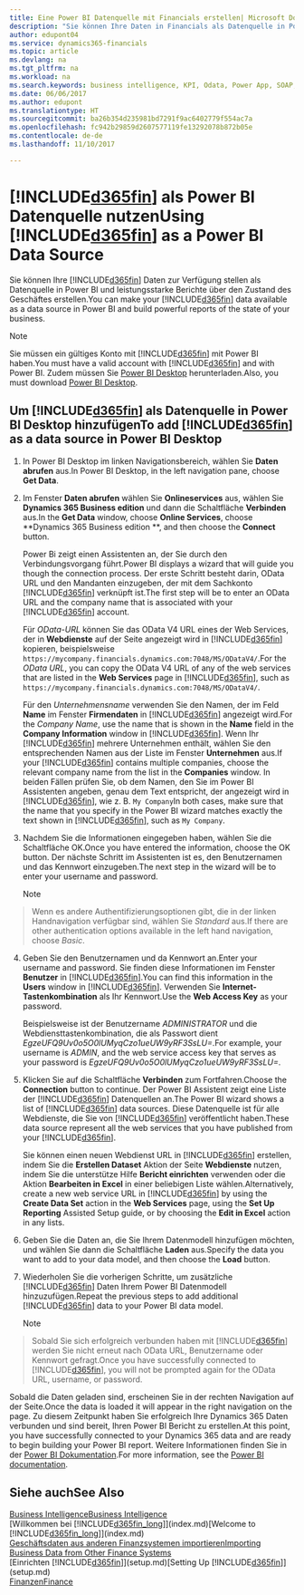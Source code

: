 ```yaml
---
title: Eine Power BI Datenquelle mit Financials erstellen| Microsoft Docs
description: "Sie können Ihre Daten in Financials als Datenquelle in Power BI bereitstellen und leistungsstarke Berichte über den Zustand des Geschäftes erstellen."
author: edupont04
ms.service: dynamics365-financials
ms.topic: article
ms.devlang: na
ms.tgt_pltfrm: na
ms.workload: na
ms.search.keywords: business intelligence, KPI, Odata, Power App, SOAP, analysis
ms.date: 06/06/2017
ms.author: edupont
ms.translationtype: HT
ms.sourcegitcommit: ba26b354d235981bd7291f9ac6402779f554ac7a
ms.openlocfilehash: fc942b29859d2607577119fe13292078b872b05e
ms.contentlocale: de-de
ms.lasthandoff: 11/10/2017

---
```

# <a name="using-included365finincludesd365finmdmd-as-a-power-bi-data-source"></a><span data-ttu-id="fc620-103">[!INCLUDE[d365fin](includes/d365fin_md.md)] als Power BI Datenquelle nutzen</span><span class="sxs-lookup"><span data-stu-id="fc620-103">Using [!INCLUDE[d365fin](includes/d365fin_md.md)] as a Power BI Data Source</span></span>
<span data-ttu-id="fc620-104">Sie können Ihre [!INCLUDE[d365fin](includes/d365fin_md.md)] Daten zur Verfügung stellen als Datenquelle in Power BI und leistungsstarke Berichte über den Zustand des Geschäftes erstellen.</span><span class="sxs-lookup"><span data-stu-id="fc620-104">You can make your [!INCLUDE[d365fin](includes/d365fin_md.md)] data available as a data source in Power BI and build powerful reports of the state of your business.</span></span>  

> [!NOTE]  
>   <span data-ttu-id="fc620-105">Sie müssen ein gültiges Konto mit [!INCLUDE[d365fin](includes/d365fin_md.md)] mit Power BI haben.</span><span class="sxs-lookup"><span data-stu-id="fc620-105">You must have a valid account with [!INCLUDE[d365fin](includes/d365fin_md.md)] and with Power BI.</span></span> <span data-ttu-id="fc620-106">Zudem müssen Sie [Power BI Desktop](https://powerbi.microsoft.com/en-us/desktop/) herunterladen.</span><span class="sxs-lookup"><span data-stu-id="fc620-106">Also, you must download [Power BI Desktop](https://powerbi.microsoft.com/en-us/desktop/).</span></span>  

## <a name="to-add-included365finincludesd365finmdmd-as-a-data-source-in-power-bi-desktop"></a><span data-ttu-id="fc620-107">Um [!INCLUDE[d365fin](includes/d365fin_md.md)] als Datenquelle in Power BI Desktop hinzufügen</span><span class="sxs-lookup"><span data-stu-id="fc620-107">To add [!INCLUDE[d365fin](includes/d365fin_md.md)] as a data source in Power BI Desktop</span></span>
1. <span data-ttu-id="fc620-108">In Power BI Desktop im linken Navigationsbereich, wählen Sie **Daten abrufen** aus.</span><span class="sxs-lookup"><span data-stu-id="fc620-108">In Power BI Desktop, in the left navigation pane, choose **Get Data**.</span></span>
2. <span data-ttu-id="fc620-109">Im Fenster **Daten abrufen** wählen Sie **Onlineservices** aus, wählen Sie **Dynamics 365 Business edition** und dann die Schaltfläche **Verbinden** aus.</span><span class="sxs-lookup"><span data-stu-id="fc620-109">In the **Get Data** window, choose **Online Services**, choose **Dynamics 365 Business edition **, and then choose the **Connect** button.</span></span>

   <span data-ttu-id="fc620-110">Power Bi zeigt einen Assistenten an, der Sie durch den Verbindungsvorgang führt.</span><span class="sxs-lookup"><span data-stu-id="fc620-110">Power BI displays a wizard that will guide you though the connection process.</span></span> <span data-ttu-id="fc620-111">Der erste Schritt besteht darin, OData URL und den Mandanten einzugeben, der mit dem Sachkonto [!INCLUDE[d365fin](includes/d365fin_md.md)] verknüpft ist.</span><span class="sxs-lookup"><span data-stu-id="fc620-111">The first step will be to enter an OData URL and the company name that is associated with your [!INCLUDE[d365fin](includes/d365fin_md.md)] account.</span></span>  

   <span data-ttu-id="fc620-112">Für *OData-URL* können Sie das OData V4 URL eines der Web Services, der in **Webdienste** auf der Seite angezeigt wird in [!INCLUDE[d365fin](includes/d365fin_md.md)] kopieren, beispielsweise `https://mycompany.financials.dynamics.com:7048/MS/ODataV4/`.</span><span class="sxs-lookup"><span data-stu-id="fc620-112">For the *OData URL*, you can copy the OData V4 URL of any of the web services that are listed in the **Web Services** page in [!INCLUDE[d365fin](includes/d365fin_md.md)], such as `https://mycompany.financials.dynamics.com:7048/MS/ODataV4/`.</span></span>  

   <span data-ttu-id="fc620-113">Für den *Unternehmensname* verwenden Sie den Namen, der im Feld **Name** im Fenster **Firmendaten** in [!INCLUDE[d365fin](includes/d365fin_md.md)] angezeigt wird.</span><span class="sxs-lookup"><span data-stu-id="fc620-113">For the *Company Name*, use the name that is shown in the **Name** field in the **Company Information** window in [!INCLUDE[d365fin](includes/d365fin_md.md)].</span></span> <span data-ttu-id="fc620-114">Wenn Ihr [!INCLUDE[d365fin](includes/d365fin_md.md)] mehrere Unternehmen enthält, wählen Sie den entsprechenden Namen aus der Liste im Fenster **Unternehmen** aus.</span><span class="sxs-lookup"><span data-stu-id="fc620-114">If your [!INCLUDE[d365fin](includes/d365fin_md.md)] contains multiple companies, choose the relevant company name from the list in the **Companies** window.</span></span> <span data-ttu-id="fc620-115">In beiden Fällen prüfen Sie, ob dem Namen, den Sie im Power BI Assistenten angeben, genau dem Text entspricht, der angezeigt wird in [!INCLUDE[d365fin](includes/d365fin_md.md)], wie z. B. `My Company`</span><span class="sxs-lookup"><span data-stu-id="fc620-115">In both cases, make sure that the name that you specify in the Power BI wizard matches exactly the text shown in [!INCLUDE[d365fin](includes/d365fin_md.md)], such as `My Company`.</span></span>
3. <span data-ttu-id="fc620-116">Nachdem Sie die Informationen eingegeben haben, wählen Sie die Schaltfläche OK.</span><span class="sxs-lookup"><span data-stu-id="fc620-116">Once you have entered the information, choose the OK button.</span></span> <span data-ttu-id="fc620-117">Der nächste Schritt im Assistenten ist es, den Benutzernamen und das Kennwort einzugeben.</span><span class="sxs-lookup"><span data-stu-id="fc620-117">The next step in the wizard will be to enter your username and password.</span></span>

   > [!NOTE]  
>    <span data-ttu-id="fc620-118">Wenn es andere Authentifizierungsoptionen gibt, die in der linken Handnavigation verfügbar sind, wählen Sie *Standard* aus.</span><span class="sxs-lookup"><span data-stu-id="fc620-118">If there are other authentication options available in the left hand navigation, choose *Basic*.</span></span>
4. <span data-ttu-id="fc620-119">Geben Sie den Benutzernamen und da Kennwort an.</span><span class="sxs-lookup"><span data-stu-id="fc620-119">Enter your username and password.</span></span> <span data-ttu-id="fc620-120">Sie finden diese Informationen im Fenster **Benutzer** in [!INCLUDE[d365fin](includes/d365fin_md.md)].</span><span class="sxs-lookup"><span data-stu-id="fc620-120">You can find this information in the **Users** window in [!INCLUDE[d365fin](includes/d365fin_md.md)].</span></span> <span data-ttu-id="fc620-121">Verwenden Sie **Internet-Tastenkombination** als Ihr Kennwort.</span><span class="sxs-lookup"><span data-stu-id="fc620-121">Use the **Web Access Key** as your password.</span></span>

   <span data-ttu-id="fc620-122">Beispielsweise ist der Benutzername *ADMINISTRATOR* und die Webdiensttastenkombination, die als Passwort dient *EgzeUFQ9Uv0o5O0lUMyqCzo1ueUW9yRF3SsLU=*.</span><span class="sxs-lookup"><span data-stu-id="fc620-122">For example, your username is *ADMIN*, and the web service access key that serves as your password is *EgzeUFQ9Uv0o5O0lUMyqCzo1ueUW9yRF3SsLU=*.</span></span>
5. <span data-ttu-id="fc620-123">Klicken Sie auf die Schaltfläche **Verbinden** zum Fortfahren.</span><span class="sxs-lookup"><span data-stu-id="fc620-123">Choose the **Connection** button to continue.</span></span> <span data-ttu-id="fc620-124">Der Power BI Assistent zeigt eine Liste der [!INCLUDE[d365fin](includes/d365fin_md.md)] Datenquellen an.</span><span class="sxs-lookup"><span data-stu-id="fc620-124">The Power BI wizard shows a list of [!INCLUDE[d365fin](includes/d365fin_md.md)] data sources.</span></span> <span data-ttu-id="fc620-125">Diese Datenquelle ist für alle Webdienste, die Sie von [!INCLUDE[d365fin](includes/d365fin_md.md)] veröffentlicht haben.</span><span class="sxs-lookup"><span data-stu-id="fc620-125">These data source represent all the web services that you have published from your [!INCLUDE[d365fin](includes/d365fin_md.md)].</span></span>

   <span data-ttu-id="fc620-126">Sie können einen neuen Webdienst URL in [!INCLUDE[d365fin](includes/d365fin_md.md)] erstellen, indem Sie die **Erstellen Dataset** Aktion der Seite **Webdienste** nutzen, indem Sie die unterstütze Hilfe **Bericht einrichten** verwenden oder die Aktion **Bearbeiten in Excel** in einer beliebigen Liste wählen.</span><span class="sxs-lookup"><span data-stu-id="fc620-126">Alternatively, create a new web service URL in [!INCLUDE[d365fin](includes/d365fin_md.md)] by using the **Create Data Set** action in the **Web Services** page, using the **Set Up Reporting** Assisted Setup guide, or by choosing the **Edit in Excel** action in any lists.</span></span>

6. <span data-ttu-id="fc620-127">Geben Sie die Daten an, die Sie Ihrem Datenmodell hinzufügen möchten, und wählen Sie dann die Schaltfläche **Laden** aus.</span><span class="sxs-lookup"><span data-stu-id="fc620-127">Specify the data you want to add to your data model, and then choose the **Load** button.</span></span>
7. <span data-ttu-id="fc620-128">Wiederholen Sie die vorherigen Schritte, um zusätzliche [!INCLUDE[d365fin](includes/d365fin_md.md)] Daten Ihrem Power BI Datenmodell hinzuzufügen.</span><span class="sxs-lookup"><span data-stu-id="fc620-128">Repeat the previous steps to add additional [!INCLUDE[d365fin](includes/d365fin_md.md)] data to your Power BI data model.</span></span>

   > [!NOTE]  
>    <span data-ttu-id="fc620-129">Sobald Sie sich erfolgreich verbunden haben mit [!INCLUDE[d365fin](includes/d365fin_md.md)] werden Sie nicht erneut nach OData URL, Benutzername oder Kennwort gefragt.</span><span class="sxs-lookup"><span data-stu-id="fc620-129">Once you have successfully connected to [!INCLUDE[d365fin](includes/d365fin_md.md)], you will not be prompted again for the OData URL, username, or password.</span></span>

<span data-ttu-id="fc620-130">Sobald die Daten geladen sind, erscheinen Sie in der rechten Navigation auf der Seite.</span><span class="sxs-lookup"><span data-stu-id="fc620-130">Once the data is loaded it will appear in the right navigation on the page.</span></span> <span data-ttu-id="fc620-131">Zu diesem Zeitpunkt haben Sie erfolgreich Ihre Dynamics 365 Daten verbunden und sind bereit, Ihren Power BI Bericht zu erstellen.</span><span class="sxs-lookup"><span data-stu-id="fc620-131">At this point, you have successfully connected to your Dynamics 365 data and are ready to begin building your Power BI report.</span></span> <span data-ttu-id="fc620-132">Weitere Informationen finden Sie in der [Power BI Dokumentation](https://powerbi.microsoft.com/documentation/powerbi-landing-page/).</span><span class="sxs-lookup"><span data-stu-id="fc620-132">For more information, see the [Power BI documentation](https://powerbi.microsoft.com/documentation/powerbi-landing-page/).</span></span>

## <a name="see-also"></a><span data-ttu-id="fc620-133">Siehe auch</span><span class="sxs-lookup"><span data-stu-id="fc620-133">See Also</span></span>
[<span data-ttu-id="fc620-134">Business Intelligence</span><span class="sxs-lookup"><span data-stu-id="fc620-134">Business Intelligence</span></span>](bi.md)  
<span data-ttu-id="fc620-135">[Willkommen bei [!INCLUDE[d365fin_long](includes/d365fin_long_md.md)]](index.md)</span><span class="sxs-lookup"><span data-stu-id="fc620-135">[Welcome to [!INCLUDE[d365fin_long](includes/d365fin_long_md.md)]](index.md)</span></span>  
[<span data-ttu-id="fc620-136">Geschäftsdaten aus anderen Finanzsystemen importieren</span><span class="sxs-lookup"><span data-stu-id="fc620-136">Importing Business Data from Other Finance Systems</span></span>](upload-data.md)  
<span data-ttu-id="fc620-137">[Einrichten [!INCLUDE[d365fin](includes/d365fin_md.md)]](setup.md)</span><span class="sxs-lookup"><span data-stu-id="fc620-137">[Setting Up [!INCLUDE[d365fin](includes/d365fin_md.md)]](setup.md)</span></span>  
[<span data-ttu-id="fc620-138">Finanzen</span><span class="sxs-lookup"><span data-stu-id="fc620-138">Finance</span></span>](finance.md)  

